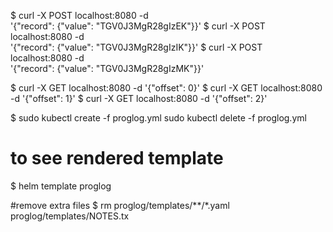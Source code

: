 $ curl -X POST localhost:8080 -d \
'{"record": {"value": "TGV0J3MgR28gIzEK"}}'
$ curl -X POST localhost:8080 -d \
'{"record": {"value": "TGV0J3MgR28gIzIK"}}'
$ curl -X POST localhost:8080 -d \
'{"record": {"value": "TGV0J3MgR28gIzMK"}}'

$ curl -X GET localhost:8080 -d '{"offset": 0}'
$ curl -X GET localhost:8080 -d '{"offset": 1}'
$ curl -X GET localhost:8080 -d '{"offset": 2}'


$ sudo kubectl create -f proglog.yml
sudo kubectl delete -f proglog.yml

# to see rendered template
$ helm template proglog

#remove extra files
$ rm proglog/templates/**/*.yaml proglog/templates/NOTES.tx

